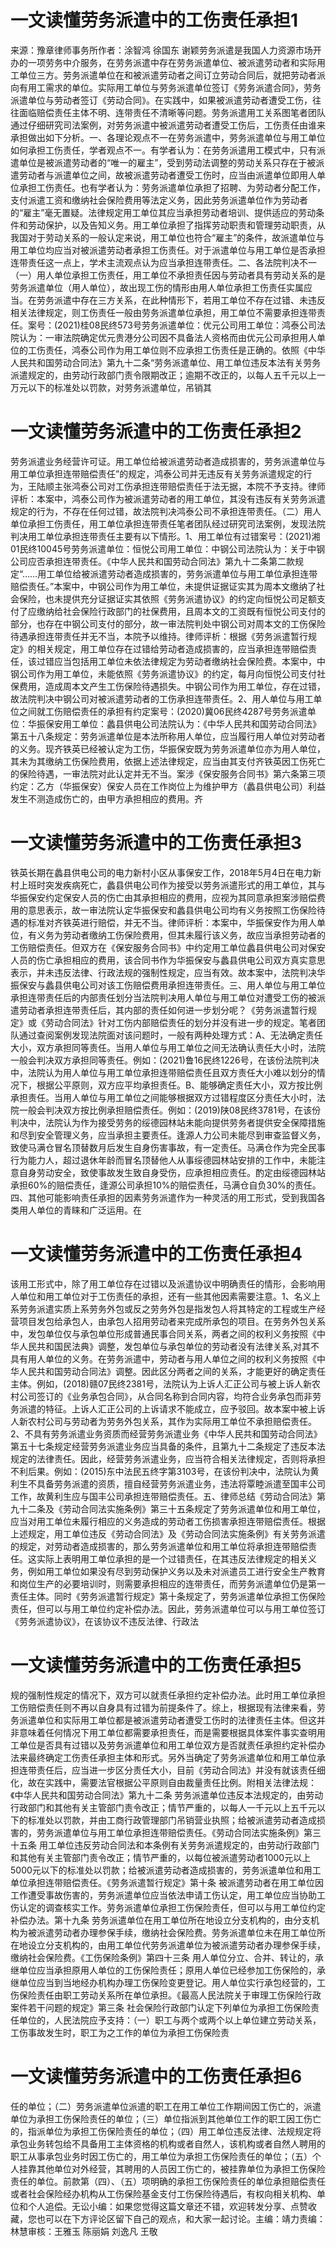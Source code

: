# 一文读懂劳务派遣中的工伤责任承担1

来源：豫章律师事务所作者：涂智鸿 徐国东 谢颖劳务派遣是我国人力资源市场开办的一项劳务中介服务，在劳务派遣中存在劳务派遣单位、被派遣劳动者和实际用工单位三方。劳务派遣单位在和被派遣劳动者之间订立劳动合同后，就把劳动者派向有用工需求的单位。实际用工单位与劳务派遣单位签订《劳务派遣合同》，劳务派遣单位与劳动者签订《劳动合同》。在实践中，如果被派遣劳动者遭受工伤，往往面临赔偿责任主体不明、连带责任不清晰等问题。劳务派遣用工关系图笔者团队通过仔细研究司法案例，对劳务派遣中被派遣劳动者遭受工伤后，工伤责任由谁来承担做出如下分析。一、各理论观点不一在劳务派遣中，劳务派遣单位与用工单位如何承担工伤责任，学者观点不一。有学者认为：在劳务派遣用工模式中，只有派遣单位是被派遣劳动者的“唯一的雇主”，受到劳动法调整的劳动关系只存在于被派遣劳动者与派遣单位之间，故被派遣劳动者遭受工伤时，应当由派遣单位即用人单位承担工伤责任。也有学者认为：劳务派遣单位承担了招聘、为劳动者分配工作，支付派遣工资和缴纳社会保险费用等法定义务，因此劳务派遣单位作为劳动者的“雇主”毫无置疑。法律规定用工单位其应当承担劳动者培训、提供适应的劳动条件和劳动保护，以及告知义务。用工单位承担了指挥劳动职责和管理劳动职责，从我国对于劳动关系的一般认定来说，用工单位也符合“雇主”的条件，故派遣单位与用工单位均应当对被派遣劳动者承担工伤责任。对于派遣单位与用工单位是否承担连带责任这一点上，学术主流观点认为应当承担连带责任。二、各法院判决不一（一）用人单位承担工伤责任，用工单位不承担责任因与劳动者具有劳动关系的是劳务派遣单位（用人单位），故出现工伤的情形由用人单位承担工伤责任实属应当。在劳务派遣中存在三方关系，在此种情形下，若用工单位不存在过错、未违反相关法律规定，则工伤责任一般由劳务派遣单位承担，用工单位不需要承担连带责任。案号：(2021)桂08民终573号劳务派遣单位：优元公司用工单位：鸿泰公司法院认为：一审法院确定优元贵港分公司因不具备法人资格而由优元公司承担用人单位的工伤责任，鸿泰公司作为用工单位则不应承担工伤责任是正确的。依照《中华人民共和国劳动合同法》第九十二条“劳务派遣单位、用工单位违反本法有关劳务派遣规定的，由劳动行政部门责令限期改正；逾期不改正的，以每人五千元以上一万元以下的标准处以罚款，对劳务派遣单位，吊销其

# 一文读懂劳务派遣中的工伤责任承担2

劳务派遣业务经营许可证。用工单位给被派遣劳动者造成损害的，劳务派遣单位与用工单位承担连带赔偿责任”的规定，鸿泰公司并无违反有关劳务派遣规定的行为，王陆顺主张鸿泰公司对工伤承担连带赔偿责任于法无据，本院不予支持。律师评析：本案中，鸿泰公司作为被派遣劳动者的用工单位，其没有违反有关劳务派遣规定的行为，不存在任何过错，故法院判决鸿泰公司不承担连带责任。（二）用人单位承担工伤责任，用工单位承担连带责任笔者团队经过研究司法案例，发现法院判决用工单位承担连带责任主要有以下情形。1、用工单位有过错案号：(2021)湘01民终10045号劳务派遣单位：恒悦公司用工单位：中钢公司法院认为：关于中钢公司应否承担连带责任。《中华人民共和国劳动合同法》第九十二条第二款规定“……用工单位给被派遣劳动者造成损害的，劳务派遣单位与用工单位承担连带赔偿责任。”本案中，中钢公司作为用工单位，未提供证据证实其为周本文缴纳了社会保险，也未提供充分证据证实其依照《劳务派遣协议》的约定向恒悦公司足额支付了应缴纳给社会保险行政部门的社保费用，且周本文的工资既有恒悦公司支付的部分，也存在中钢公司支付的部分，故一审法院判处中钢公司对周本文的工伤保险待遇承担连带责任并无不当，本院予以维持。律师评析：根据《劳务派遣暂行规定》的相关规定，用工单位存在过错给劳动者造成损害的，应当承担连带赔偿责任，该过错应当包括用工单位未依法律规定为劳动者缴纳社会保险费。本案中，中钢公司作为用工单位，未能依照《劳务派遣协议》的约定，每月向恒悦公司支付社保费用，造成周本文产生工伤保险待遇损失。中钢公司作为用工单位，存在过错，故法院判决中钢公司对被派遣劳动者的工伤承担连带责任。2、用人单位与用工单位之间就工伤赔偿责任的承担有约定案号：(2020)冀06民终4287号劳务派遣单位：华振保安用工单位：蠡县供电公司法院认为：《中华人民共和国劳动合同法》第五十八条规定：劳务派遣单位是本法所称用人单位，应当履行用人单位对劳动者的义务。现齐铁英已经被认定为工伤，华振保安既为劳务派遣单位亦为用人单位，其未为其缴纳工伤保险费用，依据上述法律规定，应当由其支付齐铁英因工伤死亡的保险待遇，一审法院对此认定并无不当。案涉《保安服务合同书》第六条第三项约定：乙方（华振保安）保安人员在工作岗位上为维护甲方（蠡县供电公司）利益发生不测造成伤亡的，由甲方承担相应的费用。齐

# 一文读懂劳务派遣中的工伤责任承担3

铁英长期在蠡县供电公司的电力新村小区从事保安工作，2018年5月4日在电力新村上班时突发疾病死亡，蠡县供电公司作为接受以劳务派遣形式的用工单位，其与华振保安约定保安人员的伤亡由其承担相应的费用，应视为其同意承担案涉赔偿费用的意思表示，故一审法院认定华振保安和蠡县供电公司均有义务按照工伤保险待遇的标准对齐铁英进行赔偿，并无不当。律师评析：本案中，华振保安作为用人单位，有义务为劳动者缴纳工伤保险费用，但其未履行该义务，故应当承担劳动者的工伤赔偿责任。但双方在《保安服务合同书》中约定用工单位蠡县供电公司对保安人员的伤亡承担相应的费用，该合同书作为华振保安与蠡县供电公司双方真实意思表示，并未违反法律、行政法规的强制性规定，应当有效。故本案中，法院判决华振保安与蠡县供电公司对该工伤赔偿费用承担连带责任。三、用人单位与用工单位承担连带责任后的内部责任划分当法院判决用人单位与用工单位对遭受工伤的被派遣劳动者承担连带责任后，其内部的责任如何进一步划分呢？《劳务派遣暂行规定》或《劳动合同法》针对工伤内部赔偿责任的划分并没有进一步的规定。笔者团队通过查阅案例发现法院面对该问题时，一般有两种处理方式：A、无法确定责任大小，双方承担同等责任。当用人单位与用工单位之间无法确认责任大小时，法院一般会判决双方承担同等责任。例如：(2021)鲁16民终1226号，在该份法院判决中，法院认为用人单位与用工单位承担连带赔偿责任且双方责任大小难以划分的情况下，根据公平原则，双方应平均承担责任。B、能够确定责任大小，双方按比例承担责任。当用人单位与用工单位之间能够根据双方过错程度区分责任大小时，法院一般会判决双方按比例承担赔偿责任。例如：(2019)陕08民终3781号，在该份判决中，法院认为作为接受劳务的绥德园林站未能向提供劳务者提供安全保障措施和尽到安全管理义务，应当承担主要责任。逢源人力公司未能尽到审查监督义务，致使马满仓冒名顶替数月后发生自身伤害事故，有一定责任。马满仓作为完全民事行为能力人，超过退休年龄而冒名顶替他人从事绥德园林站安排的工作中，未能注意自身劳动安全，致使事故发生致自身受伤，应承担相应责任。酌定由绥德园林站承担60%的赔偿责任，逢源公司承担10%的赔偿责任，马满仓自负30%的责任。四、其他可能影响责任承担的因素劳务派遣作为一种灵活的用工形式，受到我国各类用人单位的青睐和广泛运用。在

# 一文读懂劳务派遣中的工伤责任承担4

该用工形式中，除了用工单位存在过错以及派遣协议中明确责任的情形，会影响用人单位和用工单位对于工伤责任的承担，还有一些其他因素需要注意。1、名义上系劳务派遣实质上系劳务外包或反之劳务外包是指发包人将其特定的工程或生产经营项目发包给承包人，由承包人招用劳动者来完成所承包的项目。在劳务外包关系中，发包单位仅与承包单位形成普通民事合同关系，两者之间的权利义务按照《中华人民共和国民法典》调整，发包单位与承包单位的劳动者没有法律关系,对其不具有用人单位的义务。在劳务派遣中，劳动者与用人单位之间的权利义务按照《中华人民共和国劳动合同法》调整。因此区分两者之间的关系，才能更好的确定责任主体。例如，(2018)赣07民终2381号，法院认为上诉人汇正公司与被上诉人新农村公司签订的《业务承包合同》，从合同名称到合同内容，均符合业务承包而非劳务派遣的特征。上诉人汇正公司的上诉请求不能成立，应予驳回。故本案中被上诉人新农村公司与劳动者为劳务外包关系，其作为实际用工单位不承担赔偿责任。2、不具有劳务派遣业务资质而经营劳务派遣业务《中华人民共和国劳动合同法》第五十七条规定经营劳务派遣业务应当具备的条件，且第九十二条规定了违反本法规定的法律责任。因此，经营劳务派遣业务，应当符合相关法律规定，否则将承担不利后果。例如：(2015)东中法民五终字第3103号，在该份判决中，法院认为黄利生不具备劳务派遣的资质，擅自经营劳务派遣业务，违法将覃睦派遣至国丰公司工作，故黄利生应与国丰公司承担连带赔偿责任。五、律师总结《劳动合同法》第九十二条及《劳动合同法实施条例》第三十五条规定了劳务派遣单位和用工单位，应当对用工单位未履行相应的义务造成的劳动者工伤损害承担连带赔偿责任。根据上述规定，用工单位违反《劳动合同法》及《劳动合同法实施条例》有关劳务派遣的规定，对劳动者造成损害的，那么劳务派遣单位和用工单位将承担连带赔偿责任。这实际上表明用工单位承担的是一个过错责任，在其违反法律规定的相关义务，例如用工单位如果没有尽到劳动保护义务以及未对派遣员工进行安全生产教育和岗位生产的必要培训时，则需要承担相应的连带责任，而劳务派遣单位仍是第一责任主体。同时《劳务派遣暂行规定》第十条规定了，劳务派遣单位承担工伤保险责任，但可以与用工单位约定补偿办法。因此，劳务派遣单位可以与用工单位签订《劳务派遣协议》，在该协议不违反法律、行政法

# 一文读懂劳务派遣中的工伤责任承担5

规的强制性规定的情况下，双方可以就责任承担约定补偿办法。此时用工单位承担工伤赔偿责任则不再以自身具有过错为前提条件了。综上，根据现有法律来看，劳务派遣单位和实际用工单位都是被派遣劳动者遭受工伤时的法律责任主体。但这并非意味着任何情况下用工单位都需要承担责任，而是需要根据具体案件事实查明用工单位是否具有过错以及劳务派遣单位和用工单位双方是否就责任承担约定补偿办法来最终确定工伤责任承担主体和形式。另外当确定了劳务派遣单位和用工单位承担连带责任后，应当进一步区分责任大小，目前《劳动合同法》并没有就该责任细化，故在实践中，需要法官根据公平原则自由裁量责任比例。附相关法律法规：《中华人民共和国劳动合同法》第九十二条 劳务派遣单位违反本法规定的，由劳动行政部门和其他有关主管部门责令改正；情节严重的，以每人一千元以上五千元以下的标准处以罚款，并由工商行政管理部门吊销营业执照；给被派遣劳动者造成损害的，劳务派遣单位与用工单位承担连带赔偿责任。《劳动合同法实施条例》第三十五条 用工单位违反劳动合同法和本条例有关劳务派遣规定的，由劳动行政部门和其他有关主管部门责令改正；情节严重的，以每位被派遣劳动者1000元以上5000元以下的标准处以罚款；给被派遣劳动者造成损害的，劳务派遣单位和用工单位承担连带赔偿责任。《劳务派遣暂行规定》第十条 被派遣劳动者在用工单位因工作遭受事故伤害的，劳务派遣单位应当依法申请工伤认定，用工单位应当协助工伤认定的调查核实工作。劳务派遣单位承担工伤保险责任，但可以与用工单位约定补偿办法。第十九条 劳务派遣单位在用工单位所在地设立分支机构的，由分支机构为被派遣劳动者办理参保手续，缴纳社会保险费。劳务派遣单位未在用工单位所在地设立分支机构的，由用工单位代劳务派遣单位为被派遣劳动者办理参保手续，缴纳社会保险费。《工伤保险条例》第四十三条 用人单位分立、合并、转让的，承继单位应当承担原用人单位的工伤保险责任；原用人单位已经参加工伤保险的，承继单位应当到当地经办机构办理工伤保险变更登记。用人单位实行承包经营的，工伤保险责任由职工劳动关系所在单位承担。《最高人民法院关于审理工伤保险行政案件若干问题的规定》第三条 社会保险行政部门认定下列单位为承担工伤保险责任单位的，人民法院应予支持：（一）职工与两个或两个以上单位建立劳动关系，工伤事故发生时，职工为之工作的单位为承担工伤保险责

# 一文读懂劳务派遣中的工伤责任承担6

任的单位；（二）劳务派遣单位派遣的职工在用工单位工作期间因工伤亡的，派遣单位为承担工伤保险责任的单位；（三）单位指派到其他单位工作的职工因工伤亡的，指派单位为承担工伤保险责任的单位；（四）用工单位违反法律、法规规定将承包业务转包给不具备用工主体资格的机构或者自然人，该机构或者自然人聘用的职工从事承包业务时因工伤亡的，用工单位为承担工伤保险责任的单位；（五）个人挂靠其他单位对外经营，其聘用的人员因工伤亡的，被挂靠单位为承担工伤保险责任的单位。前款第（四）、（五）项明确的承担工伤保险责任的单位承担赔偿责任或者社会保险经办机构从工伤保险基金支付工伤保险待遇后，有权向相关机构、单位和个人追偿。无讼小编：如果您觉得这篇文章还不错，欢迎转发分享、点赞收藏，您也可以在下方评论区留下自己的观点，和大家一起讨论。主编：靖力责编：林慧审核：王雅玉 陈丽娟 刘逸凡 王敬

